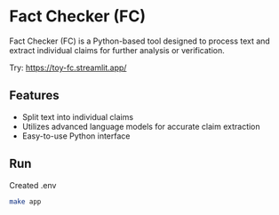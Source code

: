 # Fact Checker (FC)

Fact Checker (FC) is a Python-based tool designed to process text and extract individual claims for further analysis or verification.

Try: https://toy-fc.streamlit.app/

## Features

- Split text into individual claims
- Utilizes advanced language models for accurate claim extraction
- Easy-to-use Python interface

## Run

Created .env 

```bash
make app
```
